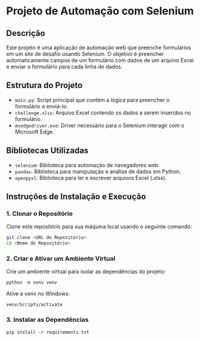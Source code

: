 # Projeto de Automação com Selenium

## Descrição

Este projeto é uma aplicação de automação web que preenche formulários em um site de desafio usando Selenium. O objetivo é preencher automaticamente campos de um formulário com dados de um arquivo Excel e enviar o formulário para cada linha de dados.

## Estrutura do Projeto

- `main.py`: Script principal que contém a lógica para preencher o formulário e enviá-lo.
- `challenge.xlsx`: Arquivo Excel contendo os dados a serem inseridos no formulário.
- `msedgedriver.exe`: Driver necessário para o Selenium interagir com o Microsoft Edge.

## Bibliotecas Utilizadas

- `selenium`: Biblioteca para automação de navegadores web.
- `pandas`: Biblioteca para manipulação e análise de dados em Python.
- `openpyxl`: Biblioteca para ler e escrever arquivos Excel (.xlsx).

## Instruções de Instalação e Execução

### 1. Clonar o Repositório

Clone este repositório para sua máquina local usando o seguinte comando:

```bash
git clone <URL do Repositório>
cd <Nome do Repositório>
```

### 2. Criar e Ativar um Ambiente Virtual

Crie um ambiente virtual para isolar as dependências do projeto:

``` python -m venv venv ```

Ative a venv no Windows:

``` venv/Scripts/activate ```

### 3. Instalar as Dependências

``` pip install -r requirements.txt ```